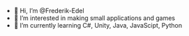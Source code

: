 - 👋 Hi, I’m @Frederik-Edel
- 👀 I’m interested in making small applications and games
- 🌱 I’m currently learning C#, Unity, Java, JavaScipt, Python

<!---
Frederik-Edel/Frederik-Edel is a ✨ special ✨ repository because its `README.md` (this file) appears on your GitHub profile.
You can click the Preview link to take a look at your changes.
--->
